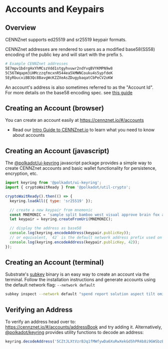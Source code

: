 # Accounts and Keypairs

## Overview

CENNZnet supports ed25519 and sr25519 keypair formats.

CENNZnet addresses are rendered to users as a modified base58(SS58) encoding of the public key and will start with the prefix `5`.

```bash
# Example CENNZnet addresses
5E7mpv1bdrgHxYhMCszVdd1stgyhvuwr2ndYvqBVYKMPN9w8
5C56TWqapm3iHMczzqfmcxnR544ea5kMWNCouku4s5ypfdeK
5EyRbucxiBB3Qc8BavgWcKZZXeAsZDugybaqatCbPeCV2oKW
```

An account's address is also sometimes referred to as the "Account Id".  
For more details on the base58 encoding spec. see [this guide](https://github.com/paritytech/substrate/wiki/External-Address-Format-(SS58))

## Creating an Account (browser)
You can create an account easily at https://cennznet.io/#/accounts  
* Read our [Intro Guide to CENNZnet.io](https://medium.com/centrality/using-cennznet-io-ac5a90f9a2cb) to learn what you need to know about accounts

## Creating an Account (javascript)
The [@polkadot/ui-keyring](https://www.npmjs.com/package/@polkadot/ui-keyring) javascript package provides a simple way to create CENNZnet accounts and basic wallet functionality for persistence, encryption, etc.

```js
import keyring from '@polkadot/ui-keyring';
import { cryptoWaitReady } from '@polkadot/util-crypto';

cryptoWaitReady().then(() => {
  keyring.loadAll({ type: 'sr25519' });

  // create a new keypair from mnemonic
  const MNEMONIC = 'sample split bamboo west visual approve brain fox arch impact relief smile';
  let keypair = keyring.createFromUri(MNEMONIC);

  // display the address as base58
  console.log(keyring.encodeAddress(keypair.publicKey));
  // or equivalent, `42` is the default network address prefix used on CENNZnet
  console.log(keyring.encodeAddress(keypair.publicKey, 42));
});
```

## Creating an Account (terminal)

Substrate's [subkey](https://substrate.dev/docs/en/knowledgebase/integrate/subkey) binary is an easy way to create an account via the terminal.
Follow the installation instructions and generate accounts using the default network flag: `--network default`

```bash
subkey inspect --network default "spend report solution aspect tilt omit market cancel what type cave author"
```

## Verifying an Address
To verify an address head over to: https://cennznet.io/#/accounts/addressBook and try adding it.
Alternatively, [@polkadot/keyring](https://www.npmjs.com/package/@polkadot/keyring) provides utility functions to decode an address:

```js
keyring.decodeAddress('5CZtJLXtVzrBJq1fMWfywDa6XuRwXekGdShPR4b8i9GWSbzB');
```
